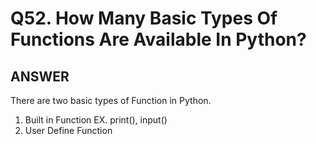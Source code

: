 # Q52. How Many Basic Types Of Functions Are Available In Python?

## ANSWER

There are two basic types of Function in Python.

1.  Built in Function EX. print(), input()
2.  User Define Function
